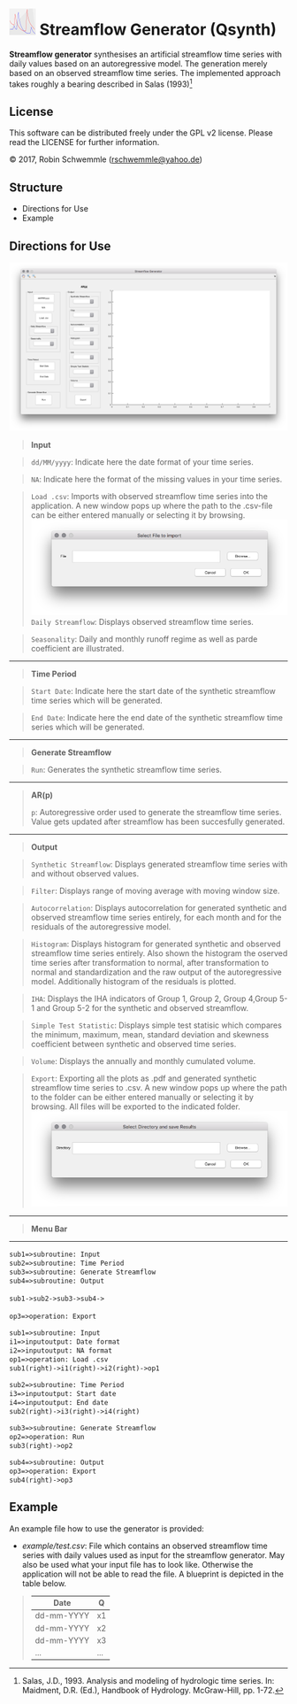 # ![](images/icon_48x48.png "Icon") Streamflow Generator (Qsynth)

**Streamflow generator** synthesises an artificial streamflow time series with daily values based on an autoregressive model. The generation merely based on an observed streamflow time series. The implemented approach takes roughly a bearing described in Salas (1993)[^1]

## License

This software can be distributed freely under the GPL v2 license. Please read the LICENSE for further information.

© 2017, Robin Schwemmle (<rschwemmle@yahoo.de>)

## Structure

* Directions for Use
* Example

## Directions for Use

![](images/GUI.png "GUI")



> **Input**

>`dd/MM/yyyy`: Indicate here the date format of your time series.

>`NA`: Indicate here the format of the missing values in your time series.

>`Load .csv`: Imports with observed streamflow time series into the application. A new window pops up where the path to the .csv-file can be either entered manually or selecting it by browsing.
>![](images/loadcsv.png "Load .csv")
>`Daily Streamflow`: Displays observed streamflow time series.

>`Seasonality`: Daily and monthly runoff regime as well as parde coefficient are illustrated.

---

>**Time Period**

>`Start Date`: Indicate here the start date of the synthetic streamflow time series which will be generated.

>`End Date`: Indicate here the end date of the synthetic streamflow time series which will be generated.

---

>**Generate Streamflow**

>`Run`: Generates the synthetic streamflow time series.

---

>**AR(p)**
>
> `p`: Autoregressive order used to generate the streamflow time series. Value gets updated after streamflow has been succesfully generated.

---

>**Output**

>`Synthetic Streamflow`: Displays generated streamflow time series with and without observed values.

>`Filter`: Displays range of moving average with moving window size.

>`Autocorrelation`: Displays autocorrelation for generated synthetic and observed streamflow time series entirely, for each month and for the residuals of the autoregressive model.

>`Histogram`: Displays histogram for generated synthetic and observed streamflow time series entirely. Also shown the histogram the oserved time series after transformation to normal, after transformation to normal and standardization and the raw output of the autoregressive model. Additionally histogram of the residuals is plotted.

>`IHA`: Displays the IHA indicators of Group 1, Group 2, Group 4,Group 5-1 and Group 5-2 for the synthetic and observed streamflow.

>`Simple Test Statistic`: Displays simple test statisic which compares the minimum, maximum, mean, standard deviation and skewness coefficient between synthetic and observed time series.

>`Volume`: Displays the annually and monthly cumulated volume.

>`Export`: Exporting all the plots as .pdf and generated synthetic streamflow time series to .csv. A new window pops up where the path to the folder can be either entered manually or selecting it by browsing. All files will be exported to the indicated folder.
>![](images/export.png "Export")


---
>**Menu Bar**
>

---

```flow
sub1=>subroutine: Input
sub2=>subroutine: Time Period
sub3=>subroutine: Generate Streamflow
sub4=>subroutine: Output

sub1->sub2->sub3->sub4->

op3=>operation: Export
```

```flow
sub1=>subroutine: Input
i1=>inputoutput: Date format
i2=>inputoutput: NA format
op1=>operation: Load .csv
sub1(right)->i1(right)->i2(right)->op1
```

```flow
sub2=>subroutine: Time Period
i3=>inputoutput: Start date
i4=>inputoutput: End date
sub2(right)->i3(right)->i4(right)
```

```flow
sub3=>subroutine: Generate Streamflow
op2=>operation: Run
sub3(right)->op2
```

```flow
sub4=>subroutine: Output
op3=>operation: Export
sub4(right)->op3
```

## Example

An example file how to use the generator is provided:

- *example/test.csv*: File which contains an observed streamflow time series with daily values used as input for the streamflow generator. May also be used what your input file has to look like. Otherwise the application will not be able to read the file. A blueprint is depicted in the table below.

> **Date**           | **Q**
> -------------------|------
> dd-mm-YYYY       | x1
> dd-mm-YYYY       | x2
> dd-mm-YYYY       | x3
>  ...                        | ...

 [^1]: Salas, J.D., 1993. Analysis and modeling of hydrologic time series. In: Maidment, D.R. (Ed.), Handbook of Hydrology. McGraw-Hill, pp. 1-72.
